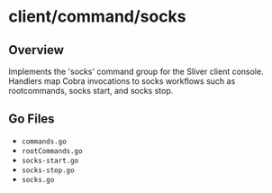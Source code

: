 # client/command/socks

## Overview

Implements the 'socks' command group for the Sliver client console. Handlers map Cobra invocations to socks workflows such as rootcommands, socks start, and socks stop.

## Go Files

- `commands.go`
- `rootCommands.go`
- `socks-start.go`
- `socks-stop.go`
- `socks.go`
